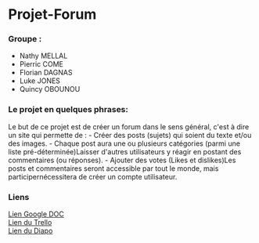 # Projet-Forum
### Groupe :
- Nathy MELLAL
- Pierric COME
- Florian DAGNAS
- Luke JONES
- Quincy OBOUNOU

### Le projet en quelques phrases:

Le but de ce projet est de créer un forum dans le sens général, c'est à dire un site qui permette de :
    - Créer des posts (sujets) qui soient du texte et/ou des images.
    - Chaque post aura une ou plusieurs catégories (parmi une liste pré-déterminée)Laisser d'autres utilisateurs y réagir en postant des commentaires (ou réponses).
    - Ajouter des votes (Likes et dislikes)Les posts et commentaires seront accessible par tout le monde, mais participernécessitera de créer un compte utilisateur.

### Liens

[Lien Google DOC](https://docs.google.com/document/d/1omAeKbQOeYaap4RX3qKg7whCzQdDwmaRJPslWD8ngG0/edit)     
[ Lien du Trello](https://trello.com/invite/b/QIs6SPOM/3b503994258364af562537706bf98691/projet-forum)   
[Lien du Diapo](https://docs.google.com/presentation/d/1dRf_fcqrLJjJ2455lpEHPBQ1LyhFJx_12ttFqVdK6aw/edit#slide=id.p)    

